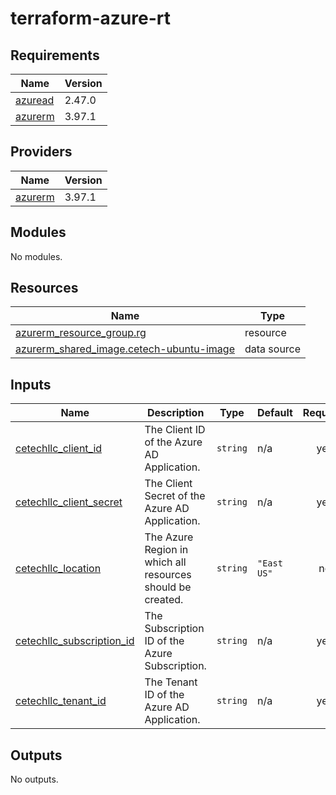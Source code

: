 # terraform-azure-rt
<!-- BEGIN_TF_DOCS -->
## Requirements

| Name | Version |
|------|---------|
| <a name="requirement_azuread"></a> [azuread](#requirement\_azuread) | 2.47.0 |
| <a name="requirement_azurerm"></a> [azurerm](#requirement\_azurerm) | 3.97.1 |

## Providers

| Name | Version |
|------|---------|
| <a name="provider_azurerm"></a> [azurerm](#provider\_azurerm) | 3.97.1 |

## Modules

No modules.

## Resources

| Name | Type |
|------|------|
| [azurerm_resource_group.rg](https://registry.terraform.io/providers/hashicorp/azurerm/3.97.1/docs/resources/resource_group) | resource |
| [azurerm_shared_image.cetech-ubuntu-image](https://registry.terraform.io/providers/hashicorp/azurerm/3.97.1/docs/data-sources/shared_image) | data source |

## Inputs

| Name | Description | Type | Default | Required |
|------|-------------|------|---------|:--------:|
| <a name="input_cetechllc_client_id"></a> [cetechllc\_client\_id](#input\_cetechllc\_client\_id) | The Client ID of the Azure AD Application. | `string` | n/a | yes |
| <a name="input_cetechllc_client_secret"></a> [cetechllc\_client\_secret](#input\_cetechllc\_client\_secret) | The Client Secret of the Azure AD Application. | `string` | n/a | yes |
| <a name="input_cetechllc_location"></a> [cetechllc\_location](#input\_cetechllc\_location) | The Azure Region in which all resources should be created. | `string` | `"East US"` | no |
| <a name="input_cetechllc_subscription_id"></a> [cetechllc\_subscription\_id](#input\_cetechllc\_subscription\_id) | The Subscription ID of the Azure Subscription. | `string` | n/a | yes |
| <a name="input_cetechllc_tenant_id"></a> [cetechllc\_tenant\_id](#input\_cetechllc\_tenant\_id) | The Tenant ID of the Azure AD Application. | `string` | n/a | yes |

## Outputs

No outputs.
<!-- END_TF_DOCS -->